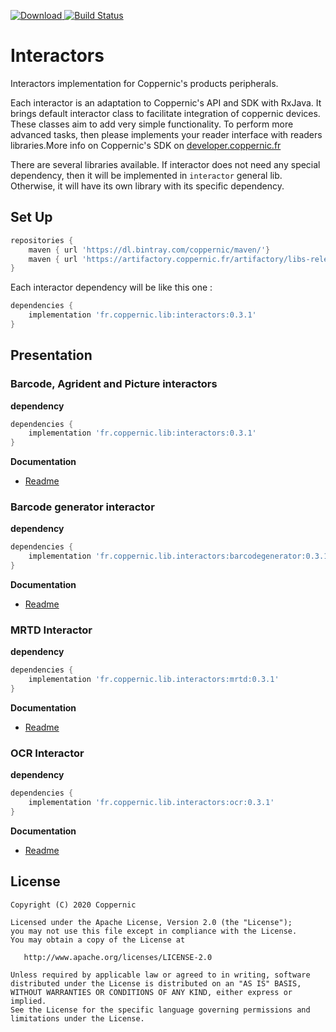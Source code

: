 [![Download](https://api.bintray.com/packages/coppernic/maven/Interactors/images/download.svg) ](https://bintray.com/coppernic/maven/Interactors/_latestVersion)
[![Build Status](https://travis-ci.org/Coppernic/Interactors.svg?branch=master)](https://travis-ci.org/Coppernic/Interactors)

# Interactors

Interactors implementation for Coppernic's products peripherals.

Each interactor is an adaptation to Coppernic's API and SDK with RxJava. It brings default interactor class to facilitate
integration of coppernic devices. These classes aim to add very simple functionality. To perform more advanced tasks,
then please implements your reader interface with readers libraries.More info on Coppernic's SDK on
[developer.coppernic.fr](https://developer.coppernic.fr)

There are several libraries available. If interactor does not need any special dependency, then it will be implemented in `interactor`
general lib. Otherwise, it will have its own library with its specific dependency.

## Set Up


```groovy
repositories {
    maven { url 'https://dl.bintray.com/coppernic/maven/'}
    maven { url 'https://artifactory.coppernic.fr/artifactory/libs-release'}
}
```

Each interactor dependency will be like this one :


``` groovy
dependencies {
    implementation 'fr.coppernic.lib:interactors:0.3.1'
}
```

## Presentation

### Barcode, Agrident and Picture interactors

**dependency**

``` groovy
dependencies {
    implementation 'fr.coppernic.lib:interactors:0.3.1'
}
```

**Documentation**

- [Readme](https://github.com/Coppernic/Interactors/tree/doc/interactors)

### Barcode generator interactor

**dependency**

``` groovy
dependencies {
    implementation 'fr.coppernic.lib.interactors:barcodegenerator:0.3.1'
}
```

**Documentation**

- [Readme](https://github.com/Coppernic/Interactors/tree/doc/barcodegenerator)


### MRTD Interactor

**dependency**

``` groovy
dependencies {
    implementation 'fr.coppernic.lib.interactors:mrtd:0.3.1'
}
```

**Documentation**

- [Readme](https://github.com/Coppernic/Interactors/tree/doc/mrtd)


### OCR Interactor

**dependency**

``` groovy
dependencies {
    implementation 'fr.coppernic.lib.interactors:ocr:0.3.1'
}
```

**Documentation**

- [Readme](https://github.com/Coppernic/Interactors/tree/doc/ocr)


## License

    Copyright (C) 2020 Coppernic

    Licensed under the Apache License, Version 2.0 (the "License");
    you may not use this file except in compliance with the License.
    You may obtain a copy of the License at

       http://www.apache.org/licenses/LICENSE-2.0

    Unless required by applicable law or agreed to in writing, software
    distributed under the License is distributed on an "AS IS" BASIS,
    WITHOUT WARRANTIES OR CONDITIONS OF ANY KIND, either express or implied.
    See the License for the specific language governing permissions and
    limitations under the License.
